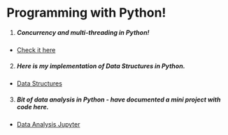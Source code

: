 # Programming with Python!

1. ##### Concurrency and multi-threading in Python!
  * [Check it here](https://github.com/shantanusharma95/LearningPython/tree/master/ParallelProgramming)

2. ##### Here is my implementation of Data Structures in Python.
  * [Data Structures](https://github.com/shantanusharma95/LearningPython/tree/master/DataStructures)

3. ##### Bit of data analysis in Python - have documented a mini project with code here.
  * [Data Analysis Jupyter](https://github.com/shantanusharma95/DataAnalysisWithPython)
